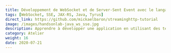 ```yaml
---
title: Développement de WebSocket et de Server-Sent Event avec le langage Java
tags: [WebSocket, SSE, JAX-RS, Java, Tyrus]
direct_link: https://github.com/mickaelbaron/streaminghttp-tutorial
image: /images/handsonlab-java_ws_sse.jpg
description: Apprendre à développer une application en utilisant des technologies de Streaming HTTP (WebSocket et SSE).
category: Atelier
weight: 16
date: 2020-07-21
---
```

